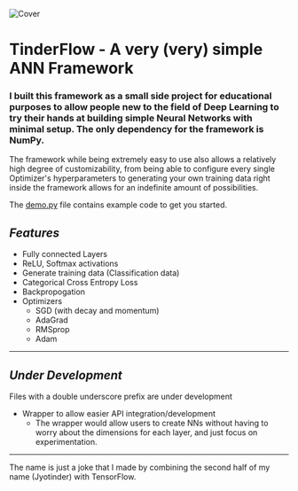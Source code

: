 ![Cover](https://i.imgur.com/0YF4BGU.png)
# TinderFlow - A very (very) simple ANN Framework
### I built this framework as a small side project for educational purposes to allow people new to the field of Deep Learning to try their hands at building simple Neural Networks with minimal setup. The only dependency for the framework is NumPy.

The framework while being extremely easy to use also allows a relatively high degree of customizability, from being able to configure every single Optimizer's hyperparameters to generating your own training data right inside the framework allows for an indefinite amount of possibilities.

The [demo.py](demo.py) file contains example code to get you started.

## *Features*
- Fully connected Layers
- ReLU, Softmax activations
- Generate training data (Classification data)
- Categorical Cross Entropy Loss
- Backpropogation
- Optimizers
  - SGD (with decay and momentum)
  - AdaGrad
  - RMSprop
  - Adam

---

## *Under Development*
Files with a double underscore prefix are under development
- Wrapper to allow easier API integration/development
  - The wrapper would allow users to create NNs without having to worry about the dimensions for each layer, and just focus on experimentation.

---
The name is just a joke that I made by combining the second half of my name (Jyotinder) with TensorFlow.